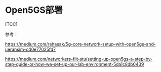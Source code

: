 # Open5GS部署

[TOC]

参考：

https://medium.com/rahasak/5g-core-network-setup-with-open5gs-and-ueransim-cd0e77025fd7

https://medium.com/networkers-fiit-stu/setting-up-open5gs-a-step-by-step-guide-or-how-we-set-up-our-lab-environment-5da1c8db0439

